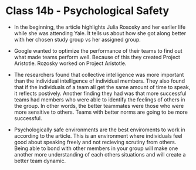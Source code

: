 # Class 14b - Psychological Safety

* In the beginning, the article highlights Julia Rososky and her earlier life while she was attending Yale. It tells us about how she got along better with her chosen study group vs her assigned group. 
* Google wanted to optimize the performance of their teams to find out what made teams perform well. Because of this they created Project Aristotle. Rozosky worked on Project Aristotle.

* The researchers found that collective intelligence was more important than the individual intelligence of individual members. They also found that if the individuals of a team all get the same amount of time to speak, it reflects postively. Another finding they had was that more successful teams had members who were able to identify the feelings of others in the group. In other words, the better teammates were those who were more sensitive to others. Teams with better norms are going to be more successful.

* Psychologically safe environments are the best enviroments to work in according to the article. This is an environment where individuals feel good about speaking freely and not recieving scrutiny from others. Being able to bond with other members in your group will make one another more understanding of each others situations and will create a better team dynamic.